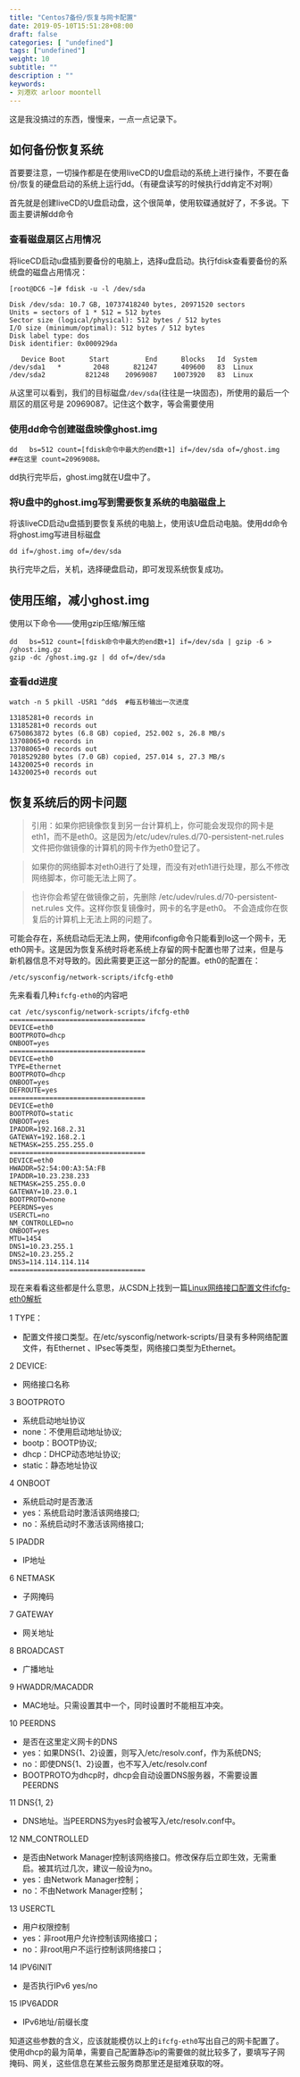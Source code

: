 ```yaml
---
title: "Centos7备份/恢复与网卡配置"
date: 2019-05-10T15:51:28+08:00
draft: false
categories: [ "undefined"]
tags: ["undefined"]
weight: 10
subtitle: ""
description : ""
keywords:
- 刘港欢 arloor moontell
---
```


这是我没搞过的东西，慢慢来，一点一点记录下。
<!--more-->

## 如何备份恢复系统

首要要注意，一切操作都是在使用liveCD的U盘启动的系统上进行操作，不要在备份/恢复的硬盘启动的系统上运行dd。（有硬盘读写的时候执行dd肯定不对啊）

首先就是创建liveCD的U盘启动盘，这个很简单，使用软碟通就好了，不多说。下面主要讲解dd命令

### 查看磁盘扇区占用情况

将liceCD启动u盘插到要备份的电脑上，选择u盘启动。执行fdisk查看要备份的系统盘的磁盘占用情况：

```
[root@DC6 ~]# fdisk -u -l /dev/sda

Disk /dev/sda: 10.7 GB, 10737418240 bytes, 20971520 sectors
Units = sectors of 1 * 512 = 512 bytes
Sector size (logical/physical): 512 bytes / 512 bytes
I/O size (minimum/optimal): 512 bytes / 512 bytes
Disk label type: dos
Disk identifier: 0x000929da

   Device Boot      Start         End      Blocks   Id  System
/dev/sda1   *        2048      821247      409600   83  Linux
/dev/sda2          821248    20969087    10073920   83  Linux
```

从这里可以看到，我们的目标磁盘`/dev/sda`(往往是一块固态)，所使用的最后一个扇区的扇区号是 20969087。记住这个数字，等会需要使用

### 使用dd命令创建磁盘映像ghost.img

```
dd   bs=512 count=[fdisk命令中最大的end数+1] if=/dev/sda of=/ghost.img
##在这里 count=20969088。
```

dd执行完毕后，ghost.img就在U盘中了。

### 将U盘中的ghost.img写到需要恢复系统的电脑磁盘上

将该liveCD启动u盘插到要恢复系统的电脑上，使用该U盘启动电脑。使用dd命令将ghost.img写进目标磁盘

```
dd if=/ghost.img of=/dev/sda
```

执行完毕之后，关机，选择硬盘启动，即可发现系统恢复成功。

## 使用压缩，减小ghost.img

使用以下命令——使用gzip压缩/解压缩
```
dd   bs=512 count=[fdisk命令中最大的end数+1] if=/dev/sda | gzip -6 > /ghost.img.gz
gzip -dc /ghost.img.gz | dd of=/dev/sda
```

### 查看dd进度

```
watch -n 5 pkill -USR1 ^dd$  #每五秒输出一次进度
```

```
13185281+0 records in
13185281+0 records out
6750863872 bytes (6.8 GB) copied, 252.002 s, 26.8 MB/s
13708065+0 records in
13708065+0 records out
7018529280 bytes (7.0 GB) copied, 257.014 s, 27.3 MB/s
14320025+0 records in
14320025+0 records out
```

## 恢复系统后的网卡问题

> 引用：如果你把镜像恢复到另一台计算机上，你可能会发现你的网卡是eth1，而不是eth0。这是因为/etc/udev/rules.d/70-persistent-net.rules文件把你做镜像的计算机的网卡作为eth0登记了。

>如果你的网络脚本对eth0进行了处理，而没有对eth1进行处理，那么不修改网络脚本，你可能无法上网了。

>也许你会希望在做镜像之前，先删除 /etc/udev/rules.d/70-persistent-net.rules 文件。这样你恢复镜像时，网卡的名字是eth0。   不会造成你在恢复后的计算机上无法上网的问题了。


可能会存在，系统启动后无法上网，使用ifconfig命令只能看到lo这一个网卡，无eth0网卡。这是因为恢复系统时将老系统上存留的网卡配置也带了过来，但是与新机器信息不对导致的。因此需要更正这一部分的配置。eth0的配置在：

```
/etc/sysconfig/network-scripts/ifcfg-eth0
```

先来看看几种`ifcfg-eth0`的内容吧

```
cat /etc/sysconfig/network-scripts/ifcfg-eth0
==================================
DEVICE=eth0
BOOTPROTO=dhcp
ONBOOT=yes
==================================
DEVICE=eth0
TYPE=Ethernet
BOOTPROTO=dhcp
ONBOOT=yes
DEFROUTE=yes
==================================
DEVICE=eth0
BOOTPROTO=static
ONBOOT=yes
IPADDR=192.168.2.31
GATEWAY=192.168.2.1
NETMASK=255.255.255.0
==================================
DEVICE=eth0
HWADDR=52:54:00:A3:5A:FB
IPADDR=10.23.238.233
NETMASK=255.255.0.0
GATEWAY=10.23.0.1
BOOTPROTO=none
PEERDNS=yes
USERCTL=no
NM_CONTROLLED=no
ONBOOT=yes
MTU=1454
DNS1=10.23.255.1
DNS2=10.23.255.2
DNS3=114.114.114.114
==================================
```

现在来看看这些都是什么意思，从CSDN上找到一篇[Linux网络接口配置文件ifcfg-eth0解析](https://blog.csdn.net/jmyue/article/details/17288467)

1 TYPE：

- 配置文件接口类型。在/etc/sysconfig/network-scripts/目录有多种网络配置文件，有Ethernet 、IPsec等类型，网络接口类型为Ethernet。

2 DEVICE:

- 网络接口名称

3 BOOTPROTO

- 系统启动地址协议
- none：不使用启动地址协议; 
- bootp：BOOTP协议;
- dhcp：DHCP动态地址协议;
- static：静态地址协议

4 ONBOOT

- 系统启动时是否激活
- yes：系统启动时激活该网络接口; 
- no：系统启动时不激活该网络接口;

5 IPADDR

- IP地址

6 NETMASK

- 子网掩码

7 GATEWAY

- 网关地址

8 BROADCAST

- 广播地址

9 HWADDR/MACADDR

- MAC地址。只需设置其中一个，同时设置时不能相互冲突。

10 PEERDNS

- 是否在这里定义网卡的DNS
- yes：如果DNS{1、2}设置，则写入/etc/resolv.conf，作为系统DNS;
- no：即使DNS{1、2}设置，也不写入/etc/resolv.conf
- BOOTPROTO为dhcp时，dhcp会自动设置DNS服务器，不需要设置PEERDNS

11 DNS{1, 2}

- DNS地址。当PEERDNS为yes时会被写入/etc/resolv.conf中。

12 NM_CONTROLLED

- 是否由Network Manager控制该网络接口。修改保存后立即生效，无需重启。被其坑过几次，建议一般设为no。
- yes：由Network Manager控制；
- no：不由Network Manager控制；

13 USERCTL

- 用户权限控制 
- yes：非root用户允许控制该网络接口；
- no：非root用户不运行控制该网络接口；

14 IPV6INIT 

- 是否执行IPv6 yes/no

15 IPV6ADDR 

- IPv6地址/前缀长度


知道这些参数的含义，应该就能模仿以上的`ifcfg-eth0`写出自己的网卡配置了。使用dhcp的最为简单，需要自己配置静态ip的需要做的就比较多了，要填写子网掩码、网关，这些信息在某些云服务商那里还是挺难获取的呀。
